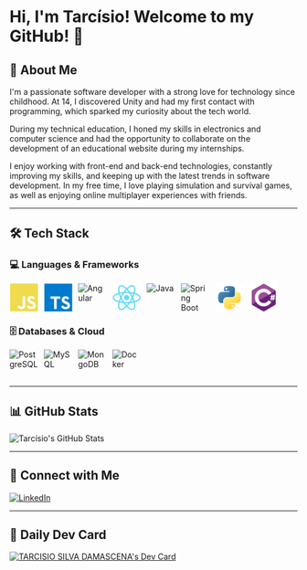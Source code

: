 # Hi, I'm Tarcísio! Welcome to my GitHub! 👋  

## 🚀 About Me  
I'm a passionate software developer with a strong love for technology since childhood. At 14, I discovered Unity and had my first contact with programming, which sparked my curiosity about the tech world.  

During my technical education, I honed my skills in electronics and computer science and had the opportunity to collaborate on the development of an educational website during my internships.  

I enjoy working with front-end and back-end technologies, constantly improving my skills, and keeping up with the latest trends in software development. In my free time, I love playing simulation and survival games, as well as enjoying online multiplayer experiences with friends.  

---

## 🛠 Tech Stack  
### 💻 Languages & Frameworks  
<div style="display: flex; flex-wrap: wrap; gap: 10px;">
  <img height="50" width="50" src="https://raw.githubusercontent.com/devicons/devicon/master/icons/javascript/javascript-plain.svg" alt="JavaScript">
  <img height="50" width="50" src="https://raw.githubusercontent.com/devicons/devicon/master/icons/typescript/typescript-plain.svg" alt="TypeScript">
  <img height="50" width="50" src="https://cdn.jsdelivr.net/gh/devicons/devicon@latest/icons/angular/angular-original.svg" alt="Angular">
  <img height="50" width="50" src="https://raw.githubusercontent.com/devicons/devicon/master/icons/react/react-original.svg" alt="React">
  <img height="50" width="50" src="https://cdn.jsdelivr.net/gh/devicons/devicon@latest/icons/java/java-original.svg" alt="Java">
  <img height="50" width="50" src="https://cdn.jsdelivr.net/gh/devicons/devicon@latest/icons/spring/spring-original.svg" alt="Spring Boot">
  <img height="50" width="50" src="https://raw.githubusercontent.com/devicons/devicon/master/icons/python/python-original.svg" alt="Python">
  <img height="50" width="50" src="https://raw.githubusercontent.com/devicons/devicon/master/icons/csharp/csharp-original.svg" alt="C#">
</div>  

### 🗄️ Databases & Cloud  
<div style="display: flex; flex-wrap: wrap; gap: 10px;">
  <img height="50" width="50" src="https://cdn.jsdelivr.net/gh/devicons/devicon@latest/icons/postgresql/postgresql-original.svg" alt="PostgreSQL">
  <img height="50" width="50" src="https://cdn.jsdelivr.net/gh/devicons/devicon@latest/icons/mysql/mysql-original.svg" alt="MySQL">
  <img height="50" width="50" src="https://cdn.jsdelivr.net/gh/devicons/devicon@latest/icons/mongodb/mongodb-original.svg" alt="MongoDB">
  <img height="50" width="50" src="https://cdn.jsdelivr.net/gh/devicons/devicon@latest/icons/docker/docker-original.svg" alt="Docker">
</div>  

---

## 📊 GitHub Stats  
![Tarcísio's GitHub Stats](https://github-readme-stats.vercel.app/api?username=TarcisioDamascena&show_icons=true&theme=radical)  

---

## 🔗 Connect with Me  
[![LinkedIn](https://img.shields.io/badge/LinkedIn-0077B5?style=for-the-badge&logo=linkedin&logoColor=white)](https://www.linkedin.com/in/tarcisiodamascena/)  

---

## 🎯 Daily Dev Card  
<a href="https://app.daily.dev/damasx"><img src="https://api.daily.dev/devcards/v2/3fEngDhFF5WDY8SMTc1FE.png?type=wide&r=rgq" width="652" alt="TARCISIO SILVA DAMASCENA's Dev Card"/></a>  
